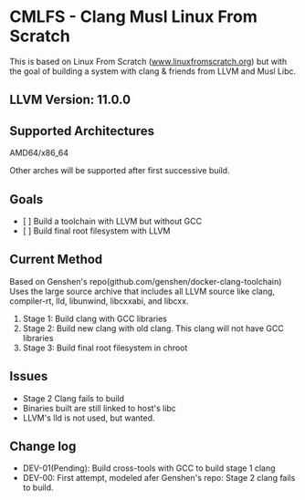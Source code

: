 # CMLFS - Clang Musl Linux From Scratch

This is based on Linux From Scratch (www.linuxfromscratch.org) but with the goal of building a system with clang & friends from LLVM and Musl Libc.

## LLVM Version: 11.0.0

## Supported Architectures

AMD64/x86_64

Other arches will be supported after first successive build.

## Goals

<ul>
<li> [ ] Build a toolchain with LLVM but without GCC</li>
<li> [ ] Build final root filesystem with LLVM</li>
</ul>

## Current Method
Based on Genshen's repo(github.com/genshen/docker-clang-toolchain)
Uses the large source archive that includes all LLVM source like clang, 
compiler-rt, lld, libunwind, libcxxabi, and libcxx.
<ol>
<li>Stage 1: Build clang with GCC libraries</li>
<li>Stage 2: Build new clang with old clang. This clang will not have GCC libraries</li>
<li>Stage 3: Build final root filesystem in chroot</li>
</ol>

## Issues
<ul>
<li>Stage 2 Clang fails to build</li>
<li>Binaries built are still linked to host's libc</li>
<li>LLVM's lld is not used, but wanted.</li>
</ul>

## Change log

<ul>
<li>DEV-01(Pending): Build cross-tools with GCC to build stage 1 clang</li>
<li>DEV-00: First attempt, modeled afer Genshen's repo: Stage 2 clang fails to build.</li>
</ul>
